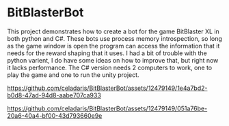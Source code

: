 # BitBlasterBot

This project demonstrates how to create a bot for the game BitBlaster XL in both python and C#. These bots use process memory introspection, so long as the game window is open the program can access the information that it needs for the reward shaping that it uses. I had a bit of trouble with the python varient, I do have some ideas on how to improve that, but right now it lacks performance. The C# version needs 2 computers to work, one to play the game and one to run the unity project.

https://github.com/celadaris/BitBlasterBot/assets/12479149/1e4a7bd2-b0d8-47ad-94d8-aabe707ca933




https://github.com/celadaris/BitBlasterBot/assets/12479149/051a76be-20a6-40a4-bf00-43d793660e9e
